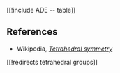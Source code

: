 

[[!include ADE -- table]]

## References

* Wikipedia, _[Tetrahedral symmetry](https://en.wikipedia.org/wiki/Tetrahedral_symmetry)_

[[!redirects tetrahedral groups]]